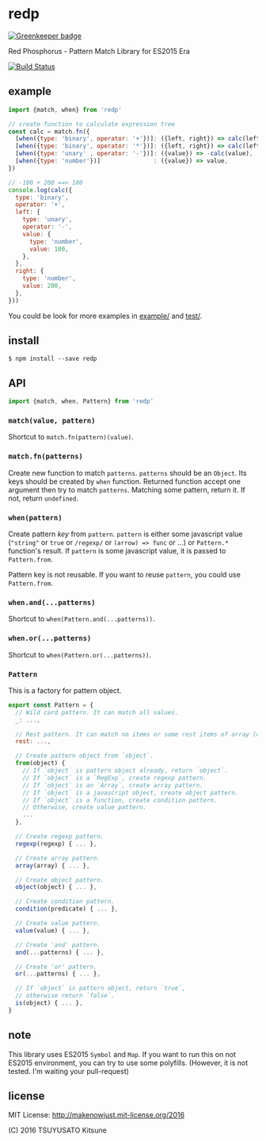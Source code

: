# redp

[![Greenkeeper badge](https://badges.greenkeeper.io/MakeNowJust/redp.svg)](https://greenkeeper.io/)

Red Phosphorus - Pattern Match Library for ES2015 Era

[![Build Status](https://travis-ci.org/MakeNowJust/redp.svg?branch=master)](https://travis-ci.org/MakeNowJust/redp)


## example

```javascript
import {match, when} from 'redp'

// create function to calculate expression tree
const calc = match.fn({
  [when({type: 'binary', operator: '+'})]: ({left, right}) => calc(left) + calc(right),
  [when({type: 'binary', operator: '*'})]: ({left, right}) => calc(left) * calc(right),
  [when({type: 'unary' , operator: '-'})]: ({value}) => -calc(value),
  [when({type: 'number'})]               : ({value}) => value,
})

// -100 + 200 ==> 100
console.log(calc({
  type: 'binary',
  operator: '+',
  left: {
    type: 'unary',
    operator: '-',
    value: {
      type: 'number',
      value: 100,
    },
  },
  right: {
    type: 'number',
    value: 200,
  },
}))
```

You could be look for more examples in [example/](./example/) and [test/](./test/).


## install

```console
$ npm install --save redp
```


## API

```javascript
import {match, when, Pattern} from 'redp'
```

### `match(value, pattern)`

Shortcut to `match.fn(pattern)(value)`.

### `match.fn(patterns)`

Create new function to match `patterns`. `patterns` should be an `Object`. Its keys should be created by `when` function. Returned function accept one argument then try to match `patterns`. Matching some pattern, return it. If not, return `undefined`.

### `when(pattern)`

Create pattern *key* from `pattern`. `pattern` is either some javascript value (`"string"` or `true` or `/regexp/` or `(arrow) => func` or ...) or `Pattern.*` function's result. If `pattern` is some javascript value, it is passed to `Pattern.from`.

Pattern key is not reusable. If you want to reuse `pattern`, you could use `Pattern.from`.

### `when.and(...patterns)`

Shortcut to `when(Pattern.and(...patterns))`.

### `when.or(...patterns)`

Shortcut to `when(Pattern.or(...patterns))`.

### `Pattern`

This is a factory for pattern object.

```javascript
export const Pattern = {
  // Wild card pattern. It can match all values.
  _: ...,

  // Rest pattern. It can match no items or some rest items of array (cannot object!).
  rest: ...,

  // Create pattern object from `object`.
  from(object) {
    // If `object` is pattern object already, return `object`.
    // If `object` is a `RegExp`, create regexp pattern.
    // If `object` is an `Array`, create array pattern.
    // If `object` is a javascript object, create object pattern.
    // If `object` is a function, create condition pattern.
    // Otherwise, create value pattern.
    ...
  },

  // Create regexp pattern.
  regexp(regexp) { ... },

  // Create array pattern.
  array(array) { ... },

  // Create object pattern.
  object(object) { ... },

  // Create condition pattern.
  condition(predicate) { ... },

  // Create value pattern.
  value(value) { ... },

  // Create 'and' pattern.
  and(...patterns) { ... },

  // Create 'or' pattern.
  or(...patterns) { ... },

  // If `object` is pattern object, return `true`,
  // otherwise return `false`.
  is(object) { ... },
}
```


## note

This library uses ES2015 `Symbol` and `Map`. If you want to run this on not ES2015 environment, you can try to use some polyfills. (However, it is not tested. I'm waiting your pull-request)


## license

MIT License: <http://makenowjust.mit-license.org/2016>

(C) 2016 TSUYUSATO Kitsune
